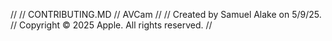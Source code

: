 //
//  CONTRIBUTING.MD
//  AVCam
//
//  Created by Samuel Alake on 5/9/25.
//  Copyright © 2025 Apple. All rights reserved.
//

